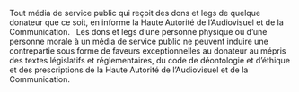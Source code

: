 Tout média de service public qui reçoit des dons et legs de quelque donateur que ce soit, en informe la Haute Autorité de l’Audiovisuel et de la Communication.
` `Les dons et legs d’une personne physique ou d’une personne morale à un média de service public ne peuvent induire une contrepartie sous forme de faveurs exceptionnelles au donateur au mépris des textes législatifs et réglementaires, du code de déontologie et d’éthique et des prescriptions de la Haute Autorité de l’Audiovisuel et de la Communication.
